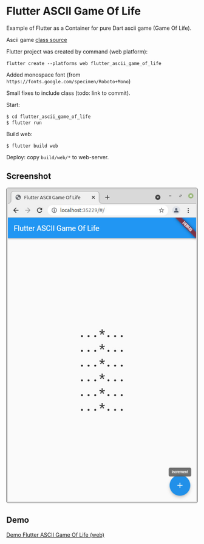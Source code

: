 # Flutter ASCII Game Of Life

Example of Flutter as a Container for pure Dart ascii game (Game Of Life).

Ascii game [class source](https://github.com/nemilya/game_life_dart/)

Flutter project was created by command (web platform):

    flutter create --platforms web flutter_ascii_game_of_life

Added monospace font (from `https://fonts.google.com/specimen/Roboto+Mono`)

Small fixes to include class (todo: link to commit).

Start:

    $ cd flutter_ascii_game_of_life
    $ flutter run

Build web:

    $ flutter build web

Deploy: copy `build/web/*` to web-server.

## Screenshot

![Flutter ASCII Game Of Life (web)](flutter_ascii_game_of_life_screenshot.jpg)

## Demo

[Demo Flutter ASCII Game Of Life (web)](https://nemilya.github.io/flutter_ascii_game_of_life/)

